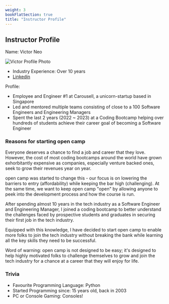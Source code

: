 ```yaml
---
weight: 3
bookFlatSection: true
title: "Instructor Profile"
---
```


## Instructor Profile

Name: Victor Neo

![Victor Profile Photo](/victor.jpg)

- Industry Experience: Over 10 years
- [Linkedin](https://www.linkedin.com/in/victor-neo-5886186/)

Profile:

- Employee and Engineer #1 at Carousell, a unicorn-startup based in Singapore
- Led and mentored multiple teams consisting of close to a 100 Software Engineers and Engineering Managers
- Spent the last 2 years (2022 ~ 2023) at a Coding Bootcamp helping over hundreds of students achieve their career goal of becoming a Software Engineer


### Reasons for starting open camp

Everyone deserves a chance to find a job and career that they love. However,
the cost of most coding bootcamps around the world have grown exhorbitantly
expensive as companies, especially venture backed ones, seek to grow their
revenues year on year.

open camp was started to change this - our focus is on lowering the barriers to
entry (affordability) while keeping the bar high (challenging). At the same time,
we want to keep open camp "open" by allowing anyone to peek into the development
process and how the course is run.

After spending almost 10 years in the tech industry as a Software Engineer and
Engineering Manager, I joined a coding bootcamp to better understand the
challenges faced by prospective students and graduates in securing their first
job in the tech industry.

Equipped with this knowledge, I have decided to start open camp to enable more folks
to join the tech industry without breaking the bank while learning all the key skills
they need to be successful.

Word of warning: open camp is not designed to be easy; it's designed to help
highly motivated folks to challenge themselves to grow and join the tech
industry for a chance at a career that they will enjoy for life.

### Trivia

- Favourite Programming Language: Python
- Started Programming since: 15 years old, back in 2003
- PC or Console Gaming: Consoles!
